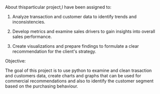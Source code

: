 About thisparticular project,I have been assigned to:

1. Analyze transaction and customer data to identify trends and inconsistencies.

2. Develop metrics and examine sales drivers to gain insights into overall sales performance.

3. Create visualizations and prepare findings to formulate a clear recommendation for the client's strategy.

Objective:

The goal of this project is to use python to examine and clean trasaction and customers
data, create charts and graphs that can be used for commercial recommendations and
also to identify the customer segment based on the purchasing behaviour.
